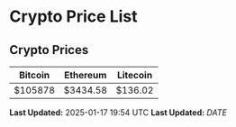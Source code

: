 # Crypto Price List

## Crypto Prices
| Bitcoin | Ethereum | Litecoin |
| ------- | -------- | -------- |
| $105878 | $3434.58 | $136.02 |
**Last Updated:** 2025-01-17 19:54 UTC
**Last Updated:** $DATE$
